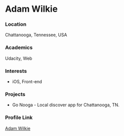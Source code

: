# Adam Wilkie

### Location

Chattanooga, Tennessee, USA

### Academics

Udacity, Web

### Interests

- iOS, Front-end

### Projects

- Go Nooga - Local discover app for Chattanooga, TN.

### Profile Link

[Adam Wilkie](https://github.com/eikliw)
